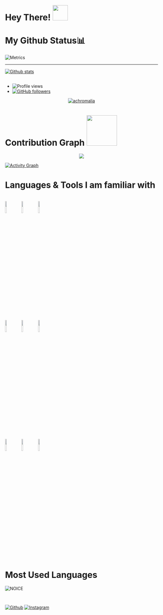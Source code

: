 
# Hey There! <img src="https://raw.githubusercontent.com/MartinHeinz/MartinHeinz/master/wave.gif" width="50px">



# My Github Status📊
![Metrics](https://metrics.lecoq.io/achromalia?template=classic&isocalendar=1&languages=1&introduction=1&followup=1&activity=1&code=1&gists=1&lines==1&achievements=1&isocalendar.duration=half-year&languages.limit=8&languages.sections=most-used&languages.colors=github&languages.threshold=0%25&languages.indepth=false&languages.categories=markup%2C%20programming&languages.recent.categories=markup%2C%20programming&languages.recent.load=300&languages.recent.days=14&introduction.title=true&followup.sections=repositories&activity.limit=5&activity.load=300&activity.days=14&activity.filter=all&activity.visibility=all&activity.timestamps=false&achievements.threshold=C&achievements.secrets=true&achievements.display=detailed&achievements.limit=0&code.lines=12&code.load=100&code.visibility=&config.timezone=Asia%2FColombo)

**** 
 <a href="https://github.com/achromalia/handle-path-oz">
    <img align="center" alt="Github stats" src="https://github-readme-stats.vercel.app/api?username=achromalia&show_icons=true&theme=midnight-purple" />
  </a>

<br>
<br>

- ![Profile views](https://gpvc.arturio.dev/achromalia)
- [![GitHub followers](https://img.shields.io/github/followers/achromalia.svg?style=social&label=Follow&maxAge=2592000)](https://github.com/achromalia?tab=followers)
  

<p align="center"> <a href="https://github.com/achromalia"><img src="https://github-profile-trophy.vercel.app/?username=achromalia&no-bg=true" alt="achromalia" /></a> </p>


# Contribution Graph <img src="https://octodex.github.com/images/daftpunktocat-thomas.gif" width=100px>

<p align="center">
  <a href="https://github.com/achromalia">
    <img src="https://github-readme-streak-stats.herokuapp.com/?user=achromalia#version3"/>
  </a>
</p>


  <a href="https://github.com/achromalia"><img alt="Activity Graph" src="https://activity-graph.herokuapp.com/graph?username=achromalia&bg_color=1F222E&color=F8D866&line=F85D7F&point=FFFFFF&hide_border=true" /></a>






# Languages & Tools I am familiar with

<p align ="left">
  <br />
  <code><img width="10%"  src="https://www.vectorlogo.zone/logos/json/json-ar21.svg"></code>
  <code><img width="10%"   src="https://www.vectorlogo.zone/logos/git-scm/git-scm-ar21.svg"></code>
  <code><img width="10%"   src="https://www.vectorlogo.zone/logos/python/python-ar21.svg"></code>
  <br />
  <code><img width="10%"  src="https://www.vectorlogo.zone/logos/mysql/mysql-ar21.svg"></code>
  <code><img width="10%"  src="https://www.vectorlogo.zone/logos/sqlite/sqlite-ar21.svg"></code>
  <code><img width="10%"  src="https://www.vectorlogo.zone/logos/firebase/firebase-ar21.svg"></code>
  <br />
  <code><img width="10%"  src="https://www.vectorlogo.zone/logos/w3_html5/w3_html5-ar21.svg"></code>
  <code><img width="10%"  src="https://www.vectorlogo.zone/logos/github/github-ar21.svg"></code>
  <code><img width="10%"  src="https://www.vectorlogo.zone/logos/gitlab/gitlab-ar21.svg"></code>
  <br>
</p>  



# Most Used Languages
![NOICE](https://github-readme-stats.vercel.app/api/top-langs/?username=achromalia&theme=dark&show_icons=true)


<br>
                                                              
[![Github](https://img.shields.io/badge/-Github-000?style=flat&logo=Github&logoColor=white)](https://github.com/achromalia)
[![Instagram](https://img.shields.io/badge/-Instagram-c13584?style=flat&labelColor=c13584&logo=instagram&logoColor=white)](https://www.instagram.com/achromalia/)
                                                           

